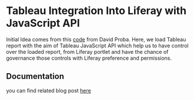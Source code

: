 # Tableau Integration Into Liferay with JavaScript API

Initial Idea comes from this [code](https://github.com/davidproba/tableau-integration-poc) from David Proba.
Here, we load Tableau report with the aim of Tableau JavaScript API which help us to have control over the loaded report, from Liferay portlet and have the chance of governance those controls with Liferay preference and permissions.

## Documentation
you can find related blog post [here](https://blog.mimacom.com/tableau-shiny-integration-into-liferay/)